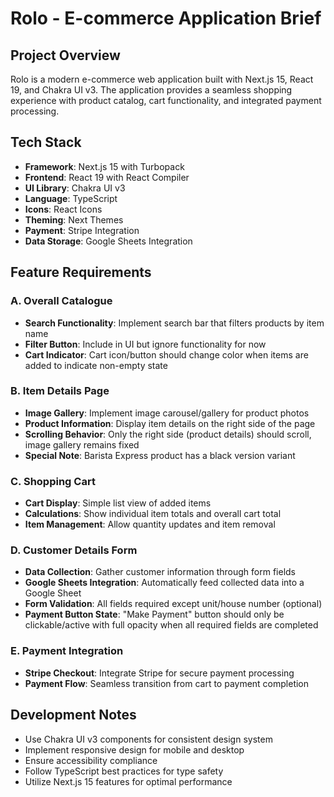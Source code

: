 # Rolo - E-commerce Application Brief

## Project Overview
Rolo is a modern e-commerce web application built with Next.js 15, React 19, and Chakra UI v3. The application provides a seamless shopping experience with product catalog, cart functionality, and integrated payment processing.

## Tech Stack
- **Framework**: Next.js 15 with Turbopack
- **Frontend**: React 19 with React Compiler
- **UI Library**: Chakra UI v3
- **Language**: TypeScript
- **Icons**: React Icons
- **Theming**: Next Themes
- **Payment**: Stripe Integration
- **Data Storage**: Google Sheets Integration

## Feature Requirements

### A. Overall Catalogue
- **Search Functionality**: Implement search bar that filters products by item name
- **Filter Button**: Include in UI but ignore functionality for now
- **Cart Indicator**: Cart icon/button should change color when items are added to indicate non-empty state

### B. Item Details Page
- **Image Gallery**: Implement image carousel/gallery for product photos
- **Product Information**: Display item details on the right side of the page
- **Scrolling Behavior**: Only the right side (product details) should scroll, image gallery remains fixed
- **Special Note**: Barista Express product has a black version variant

### C. Shopping Cart
- **Cart Display**: Simple list view of added items
- **Calculations**: Show individual item totals and overall cart total
- **Item Management**: Allow quantity updates and item removal

### D. Customer Details Form
- **Data Collection**: Gather customer information through form fields
- **Google Sheets Integration**: Automatically feed collected data into a Google Sheet
- **Form Validation**: All fields required except unit/house number (optional)
- **Payment Button State**: "Make Payment" button should only be clickable/active with full opacity when all required fields are completed

### E. Payment Integration
- **Stripe Checkout**: Integrate Stripe for secure payment processing
- **Payment Flow**: Seamless transition from cart to payment completion

## Development Notes
- Use Chakra UI v3 components for consistent design system
- Implement responsive design for mobile and desktop
- Ensure accessibility compliance
- Follow TypeScript best practices for type safety
- Utilize Next.js 15 features for optimal performance